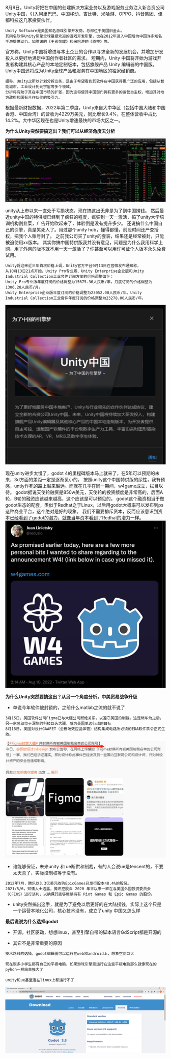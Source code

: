 8月9日，Unity将把在中国的创建解决方案业务以及游戏服务业务注入新合资公司Unity中国，引入阿里巴巴、中国移动、吉比特、米哈游、OPPO、抖音集团、佳都科技这几家投资伙伴。

```
Unity Software是美国知名游戏引擎开发商，总部位于美国旧金山。
其同名软件Unity引擎全球最受欢迎的游戏开发引擎，也在2012年进入中国后为中国许多知名手游提供动力，如腾讯的《王者荣耀》和米哈游的《原神》等。
```

官方称，Unity中国将增进与本土企业的合作以寻求全新的发展机会，并增加研发投入以更好地满足中国创作者社区的需求。 短期内，Unity 中国将开始为游戏开发者构建其核心产品的本地定制版本，包括旗舰产品 Unity 编辑器的中国版。
Unity中国还将成为Unity全球产品和服务在中国地区的独家经销商。

```
据称，Unity之所以计划分拆业务，是由于希望看到其软件在中国获得更广泛的应用，包括从智能城市、工业设计到元宇宙等多个领域。
分拆将有助于其在中国市场的扩张，因为这将使其中国部门拥有更多的运营自主权，增加其对地方政府和国有合作伙伴的吸引力。
```

根据最新财报数据，2022年第二季度，Unity来自大中华区（包括中国大陆和中国香港、中国台湾）的营收为4229万美元，同比增长9.4%，在整体营收中占比14.2%。大中华区现在也是Unity增速最快的市场大区之一。

**为什么Unity突然要搞这出？我们可以从经济角度去分析**

![Image text](image/1/1.PNG)

unity从上市以来一直处于亏损状态，现在搞这出无非是为了到中国捞钱。 然后最近unity中国的特供版已经到了疯狂的程度，疯狂到一天一激活，搞了unity大学培训机构割韭菜，广告开始吹起来了，体验倒是没有提升多少。
还说搞什么中国自己的引擎，真是笑死人了。用过那个unity hub，懂得都懂，前段时间还严查授权，把我个人账号封了。 之前我公司买了unity的套装，结果还是经常被封，只能被迫使用xx版本。
其实你搞中国特供版我并没有意见，问题是为什么我用科学上网，用了外网的版本就不用一天一激活了？你甚至可以用许可证个人版本永久免费试用。

```
Unity将迎来近三年首次价格上调，Unity官方平台9月13日在官微发布通知称，
从10月13日21点开始，Unity Pro专业版、Unity Enterprise企业版和Unity Industrial Collection工业套件订阅方案的价格调整如下：
Unity Pro专业版年度订阅的价格调整为15675.36人民币/年，月度订阅的价格调整为1306.28人民币/月。
Unity Enterprise企业版年度订阅的价格调整为23052.00人民币/年。Unity Industrial Collection工业套件年度订阅的价格调整为23278.00人民币/年。
```

![Image text](image/1/2.PNG)

现在unity进步太慢了，godot 4的里程碑版本马上就来了，在5年可以预期的未来，3d方面的差距一定是逐渐见小的。
按照unity这个中国特供版的尿性，我有预感，untiy作死的路上越来越远。而就在几乎在同一期间，w4game成立，拭目以待。
godot据说天使轮融资是850w美元，天使轮的投资额度是非常高的，后面A轮，B轮的融资应该越来越高，这个应该是可以预见的。
godot这个融资相当于做godot生态的配套，类似于Redhat之于Linux，以后用godot大概率可以发布到ps这种商业平台，这个绝对是好的现象。
我们不需要排斥资本，反而应该意识到资本已经看到了godot的潜力，就像当年资本看到了Redhat的潜力一样。
![img.png](image/1/3.png)

**为什么Unity突然要搞这出？从另一个角度分析，中美贸易战争升级**

- 单说今年软件被封锁的，之前什么matlab之流的就不说了

```
3月15日，美国软件公司Figma已与大疆公司断绝关系，以遵守美国的制裁。这是继华为之后，另一家总部位于深圳的科技巨头大疆，成为美国单边行动的目标
8月15日，美国对设计GAAFET（全栅场效应晶体管）结构集成电路所必须的EDA软件禁令正式生效。
```

![img.png](image/1/4.png)

- 谁能够保证，未来unity 和 ue断供和制裁，有的人会说ue是tencent的，不要太天真了，实际控制权等于没有。

```
2012年7月，腾讯以3.3亿美元收购EpicGames已发行股本48.4%的股份。
2021/5/6，知情人士透露，腾讯控股自 2020 年末以来一直在与美国外国投资委员会（CFIUS）进行谈判，以确保其能够继续持有 Riot Games 和 Epic Games 的股份。
```

- unity突然搞出这手，就是为了避免以后更好的在大陆捞钱，实际上这个只是一个运营本地化公司，核心技术没有，成立了unity 中国又怎么样

**最后说说为什么选择godot**

- 开源，社区驱动，想想linux，甚至引擎自带的脚本语言GdScript都是开源的

- 其它不是非常重要的原因
```
技术路线的选择，godot编辑器可以运行在web和android上，想象空间巨大

现在很多小学生都有自己的平板电脑，如果游戏引擎能运行在这些平板电脑那么就像现在的pyhon一样简单强大了

unity和ue甚至连在linux上都运行不了
```

![img.png](image/1/5.png)
